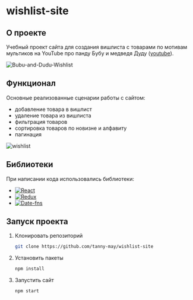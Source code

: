 # wishlist-site

## О проекте
Учебный проект сайта для создания вишлиста с товарами по мотивам мультиков на YouTube про панду Бубу и медведя Дуду ([youtube](https://www.youtube.com/@Bubuanddudu01)).

![Bubu-and-Dudu-Wishlist](https://github.com/tanny-may/wishlist-site/assets/111642725/35fb654a-2911-4d11-a136-2d6b2016d7e5)

## Функционал
Основные реализованные сценарии работы с сайтом:
* добавление товара в вишлист
* удаление товара из вишлиста
* фильтрация товаров
* сортировка товаров по новизне и алфавиту
* пагинация
  
![wishlist](https://github.com/tanny-may/wishlist-site/assets/111642725/f069bffd-2369-4cbe-a05c-bba136719a4f)

## Библиотеки
При написании кода использовались библиотеки:
* [![React][React.js]][React-url]
* [![Redux][Redux.js]][Redux-url]
* [![Date-fns][Date-fns.js]][Date-fns-url]

## Запуск проекта
1. Клонировать репозиторий
   ```sh
   git clone https://github.com/tanny-may/wishlist-site
   ```
2. Установить пакеты
   ```sh
   npm install
   ```
3. Запустить сайт
   ```sh
   npm start
   ```

<!-- MARKDOWN LINKS & IMAGES -->
[React.js]: https://img.shields.io/badge/React-20232A?style=flat&logo=react&logoColor=61DAFB
[React-url]: https://reactjs.org/![Bubu-and-Dudu-Wishlist](https://github.com/tanny-may/wishlist-site/assets/111642725/470ddeda-d118-4905-beeb-638130d096f3)
[Redux.js]: https://img.shields.io/badge/Redux-%23303846?style=flat&logo=redux&logoColor=%23764ABC
[Redux-url]: https://redux.js.org/
[Date-fns.js]: https://img.shields.io/badge/Date--fns-%23770C56?style=flat
[Date-fns-url]: https://date-fns.org/
